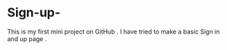 # Sign-up-
This is my first mini project on GitHub . I have tried to make a basic Sign in and up page .
